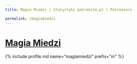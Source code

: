 ```yaml
---
title: Magia Miedzi | Statystyki patronite.pl | Patromierz

permalink: /magiamiedzi
---
```


# [Magia Miedzi](https://patronite.pl/magiamiedzi)

{% include profile.md name="magiamiedzi" prefix="m" %}

